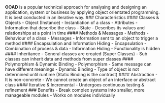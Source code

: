 **OOAD** is a popular technical approach for analysing and designing an
application, system or business by applying object orientated
programming. It is best conducted in an iterative way. \###
Characteristics \#### Classes & Objects - Object (Instance) -
Instantiation of a class - Attributes - Information that describe the
class - State - Describes its values and relationships at a point in
time \#### Methods & Messages - Methods - Behaviour of a class -
Messages - Information sent to an object to trigger a method \####
Encapsulation and Information Hiding - Encapsulation - Combination of
process & data - Information Hiding - Functionality is hidden \####
Inheritance - General classes are created (Super Classes) - Sub classes
can inherit data and methods from super classes \#### Polymorphism &
Dynamic Binding - Polymorphism - Same message can have different
meanings - Dynamic Binding - Type of object is not determined until
runtime (Static Binding is the contrast) \#### Abstraction - It is
non-concrete - We cannot create an object of an interface or abstract
class \#### Iterative & Incremental - Undergoes continuous testing &
refinement \### Benefits - Break complex systems into smaller, more
manageable modules - Works on modules individually
